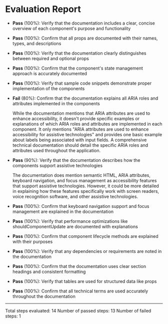 # Evaluation Report

- **Pass** (100%): Verify that the documentation includes a clear, concise overview of each component's purpose and functionality
- **Pass** (100%): Confirm that all props are documented with their names, types, and descriptions
- **Pass** (100%): Verify that the documentation clearly distinguishes between required and optional props
- **Pass** (100%): Confirm that the component's state management approach is accurately documented
- **Pass** (100%): Verify that sample code snippets demonstrate proper implementation of the components
- **Fail** (80%): Confirm that the documentation explains all ARIA roles and attributes implemented in the components

    While the documentation mentions that ARIA attributes are used to enhance accessibility, it doesn't provide specific examples or explanations of which ARIA roles and attributes are implemented in each component. It only mentions "ARIA attributes are used to enhance accessibility for assistive technologies" and provides one basic example about labels being associated with input fields. A comprehensive technical documentation should detail the specific ARIA roles and attributes used throughout the application.

- **Pass** (90%): Verify that the documentation describes how the components support assistive technologies

    The documentation does mention semantic HTML, ARIA attributes, keyboard navigation, and focus management as accessibility features that support assistive technologies. However, it could be more detailed in explaining how these features specifically work with screen readers, voice recognition software, and other assistive technologies.

- **Pass** (100%): Confirm that keyboard navigation support and focus management are explained in the documentation
- **Pass** (100%): Verify that performance optimizations like shouldComponentUpdate are documented with explanations
- **Pass** (100%): Confirm that component lifecycle methods are explained with their purposes
- **Pass** (100%): Verify that any dependencies or requirements are noted in the documentation
- **Pass** (100%): Confirm that the documentation uses clear section headings and consistent formatting
- **Pass** (100%): Verify that tables are used for structured data like props
- **Pass** (100%): Confirm that all technical terms are used accurately throughout the documentation

---

Total steps evaluated: 14
Number of passed steps: 13
Number of failed steps: 1